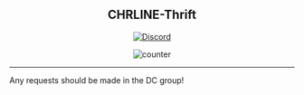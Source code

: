 <section align="center">
    <h1>CHRLINE-Thrift</h1>

[![Discord](https://img.shields.io/discord/466066749440393216?color=%23da5454&label=Discord&style=for-the-badge)](https://discord.gg/vQrMbjA)

![counter](https://counter.seku.su/cmoe?name=CHRLINE-Thrift&theme=r34)

</section>

------

Any requests should be made in the DC group!
